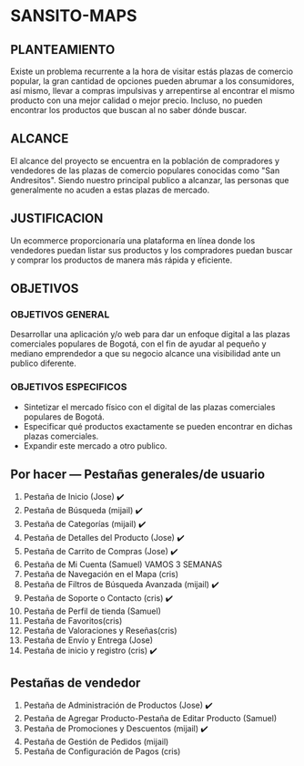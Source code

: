 # SANSITO-MAPS

## PLANTEAMIENTO
Existe un problema recurrente a la hora de visitar estás plazas de comercio popular, la gran cantidad de opciones pueden abrumar a los consumidores,  así mismo, llevar a compras impulsivas y arrepentirse al encontrar el mismo producto con una mejor calidad o mejor precio. Incluso, no pueden encontrar los productos que buscan al no saber dónde buscar. 
## ALCANCE
El alcance del proyecto se encuentra en la población de compradores y vendedores de las plazas de comercio populares conocidas como "San Andresitos".
Siendo nuestro principal publico a alcanzar, las personas que generalmente no acuden a estas plazas de mercado.
## JUSTIFICACION
Un ecommerce proporcionaría una plataforma en línea donde los vendedores puedan listar sus productos y los compradores puedan buscar y comprar los productos de manera más rápida y eficiente.
## OBJETIVOS
### OBJETIVOS GENERAL
Desarrollar una aplicación y/o web para dar un enfoque digital a las plazas comerciales populares de Bogotá, con el fin de ayudar al pequeño y mediano emprendedor a que su negocio alcance una visibilidad ante un publico diferente.
### OBJETIVOS ESPECIFICOS
- Sintetizar el mercado físico con el digital de las plazas comerciales populares de Bogotá.
- Especificar qué productos exactamente se pueden encontrar en dichas plazas comerciales.
- Expandir este mercado a otro publico.


## Por hacer — Pestañas generales/de usuario
1. Pestaña de Inicio (Jose) ✔️
2. Pestaña de Búsqueda (mijail) ✔️
3. Pestaña de Categorías (mijail) ✔️
4. Pestaña de Detalles del Producto (Jose) ✔️
5. Pestaña de Carrito de Compras (Jose) ✔️
6. Pestaña de Mi Cuenta (Samuel) VAMOS 3 SEMANAS
7. Pestaña de Navegación en el Mapa (cris) 
8. Pestaña de Filtros de Búsqueda Avanzada (mijail) ✔️
9. Pestaña de Soporte o Contacto (cris) ✔️
10. Pestaña de Perfil de tienda (Samuel)
12. Pestaña de Favoritos(cris)
13. Pestaña de Valoraciones y Reseñas(cris)
14. Pestaña de Envío y Entrega (Jose)
15. Pestaña de inicio y registro (cris) ✔️

## Pestañas de vendedor
1. Pestaña de Administración de Productos (Jose) ✔️
2. Pestaña de Agregar Producto-Pestaña de Editar Producto (Samuel)
3. Pestaña de Promociones y Descuentos (mijail) ✔️
5. Pestaña de Gestión de Pedidos (mijail)
6. Pestaña de Configuración de Pagos (cris)


